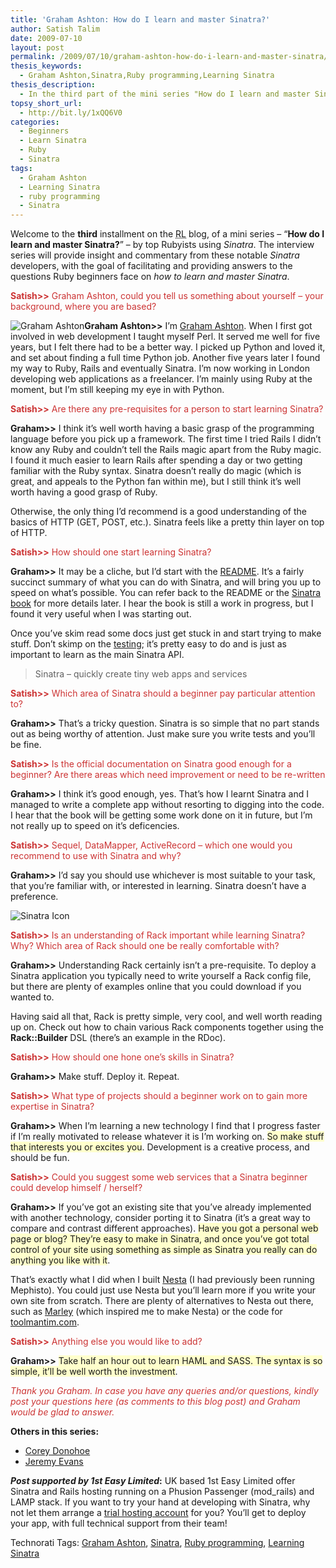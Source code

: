 ```yaml
---
title: 'Graham Ashton: How do I learn and master Sinatra?'
author: Satish Talim
date: 2009-07-10
layout: post
permalink: /2009/07/10/graham-ashton-how-do-i-learn-and-master-sinatra/
thesis_keywords:
  - Graham Ashton,Sinatra,Ruby programming,Learning Sinatra
thesis_description:
  - In the third part of the mini series "How do I learn and master Sinatra?", Graham Ashton gives us his insights on mastering Sinatra.
topsy_short_url:
  - http://bit.ly/1xQQ6V0
categories:
  - Beginners
  - Learn Sinatra
  - Ruby
  - Sinatra
tags:
  - Graham Ashton
  - Learning Sinatra
  - ruby programming
  - Sinatra
---
```

<div>
  <p class="update">
    Welcome to the <b>third</b> installment on the <abbr title="RubyLearning">RL</abbr> blog, of a mini series &#8211; &#8220;<strong>How do I learn and master Sinatra?</strong>&#8221; &#8211; by top Rubyists using <em>Sinatra</em>. The interview series will provide insight and commentary from these notable <em>Sinatra</em> developers, with the goal of facilitating and providing answers to the questions Ruby beginners face on <em>how to learn and master Sinatra</em>.
  </p>
  
  <p>
    <span style="color:#CC3333;"><strong>Satish>></strong> Graham Ashton, could you tell us something about yourself &#8211; your background, where you are based?</span>
  </p>
  
  <p class="block">
    <img class="alignright" title="Graham Ashton" src="http://www.rubylearning.com/images/graham-ashton.jpeg" alt="Graham Ashton" /><strong>Graham Ashton>></strong> I&#8217;m <a href="http://grahamashton.net/">Graham Ashton</a>. When I first got involved in web development I taught myself Perl. It served me well for five years, but I felt there had to be a better way. I picked up Python and loved it, and set about finding a full time Python job. Another five years later I found my way to Ruby, Rails and eventually Sinatra. I&#8217;m now working in London developing web applications as a freelancer. I&#8217;m mainly using Ruby at the moment, but I&#8217;m still keeping my eye in with Python.
  </p>
  
  <p>
    <span style="color:#CC3333;"><strong>Satish>></strong> Are there any pre-requisites for a person to start learning Sinatra?</span>
  </p>
  
  <p>
    <strong>Graham>></strong> I think it&#8217;s well worth having a basic grasp of the programming language before you pick up a framework. The first time I tried Rails I didn&#8217;t know any Ruby and couldn&#8217;t tell the Rails magic apart from the Ruby magic. I found it much easier to learn Rails after spending a day or two getting familiar with the Ruby syntax. Sinatra doesn&#8217;t really do magic (which is great, and appeals to the Python fan within me), but I still think it&#8217;s well worth having a good grasp of Ruby.
  </p>
  
  <p>
    Otherwise, the only thing I&#8217;d recommend is a good understanding of the basics of HTTP (GET, POST, etc.). Sinatra feels like a pretty thin layer on top of HTTP.
  </p>
  
  <p>
    <span style="color:#CC3333;"><strong>Satish>></strong> How should one start learning Sinatra?</span>
  </p>
  
  <p>
    <strong>Graham>></strong> It may be a cliche, but I&#8217;d start with the <a href="http://www.sinatrarb.com/intro.html">README</a>. It&#8217;s a fairly succinct summary of what you can do with Sinatra, and will bring you up to speed on what&#8217;s possible. You can refer back to the README or the <a href="http://www.sinatrarb.com/book.html">Sinatra book</a> for more details later. I hear the book is still a work in progress, but I found it very useful when I was starting out.
  </p>
  
  <p>
    Once you&#8217;ve skim read some docs just get stuck in and start trying to make stuff. Don&#8217;t skimp on the <a href="http://www.sinatrarb.com/testing.html">testing</a>; it&#8217;s pretty easy to do and is just as important to learn as the main Sinatra API.
  </p>
  
  <blockquote class="right">
    <p>
      Sinatra &#8211; quickly create tiny web apps and services
    </p>
  </blockquote>
  
  <p>
    <span style="color:#CC3333;"><strong>Satish>></strong> Which area of Sinatra should a beginner pay particular attention to?</span>
  </p>
  
  <p>
    <strong>Graham>></strong> That&#8217;s a tricky question. Sinatra is so simple that no part stands out as being worthy of attention. Just make sure you write tests and you&#8217;ll be fine.
  </p>
  
  <p>
    <span style="color:#CC3333;"><strong>Satish>></strong> Is the official documentation on Sinatra good enough for a beginner? Are there areas which need improvement or need to be re-written</span>
  </p>
  
  <p>
    <strong>Graham>></strong> I think it&#8217;s good enough, yes. That&#8217;s how I learnt Sinatra and I managed to write a complete app without resorting to digging into the code. I hear that the book will be getting some work done on it in future, but I&#8217;m not really up to speed on it&#8217;s deficencies.
  </p>
  
  <p>
    <span style="color:#CC3333;"><strong>Satish>></strong> Sequel, DataMapper, ActiveRecord &#8211; which one would you recommend to use with Sinatra and why?</span>
  </p>
  
  <p>
    <strong>Graham>></strong> I&#8217;d say you should use whichever is most suitable to your task, that you&#8217;re familiar with, or interested in learning. Sinatra doesn&#8217;t have a preference.
  </p>
  
  <p>
    <img class="alignright" src="http://rubylearning.com/images/sinatralogo.jpg" alt="Sinatra Icon" title="Sinatra micro-framework" />
  </p>
  
  <p>
    <span style="color:#CC3333;"><strong>Satish>></strong> Is an understanding of Rack important while learning Sinatra? Why? Which area of Rack should one be really comfortable with?</span>
  </p>
  
  <p>
    <strong>Graham>></strong> Understanding Rack certainly isn&#8217;t a pre-requisite. To deploy a Sinatra application you typically need to write yourself a Rack config file, but there are plenty of examples online that you could download if you wanted to.
  </p>
  
  <p>
    Having said all that, Rack is pretty simple, very cool, and well worth reading up on. Check out how to chain various Rack components together using the <b>Rack::Builder</b> DSL (there&#8217;s an example in the RDoc).
  </p>
  
  <p>
    <span style="color:#CC3333;"><strong>Satish>></strong> How should one hone one&#8217;s skills in Sinatra?</span>
  </p>
  
  <p>
    <strong>Graham>></strong> Make stuff. Deploy it. Repeat.
  </p>
  
  <p>
    <span style="color:#CC3333;"><strong>Satish>></strong> What type of projects should a beginner work on to gain more expertise in Sinatra?</span>
  </p>
  
  <p>
    <strong>Graham>></strong> When I&#8217;m learning a new technology I find that I progress faster if I&#8217;m really motivated to release whatever it is I&#8217;m working on. <span style="background-color: #FFFFCC;">So make stuff that interests you or excites you</span>. Development is a creative process, and should be fun.
  </p>
  
  <p>
    <span style="color:#CC3333;"><strong>Satish>></strong> Could you suggest some web services that a Sinatra beginner could develop himself / herself?</span>
  </p>
  
  <p>
    <strong>Graham>></strong> If you&#8217;ve got an existing site that you&#8217;ve already implemented with another technology, consider porting it to Sinatra (it&#8217;s a great way to compare and contrast different approaches). <span style="background-color: #FFFFCC;">Have you got a personal web page or blog? They&#8217;re easy to make in Sinatra, and once you&#8217;ve got total control of your site using something as simple as Sinatra you really can do anything you like with it</span>.
  </p>
  
  <p>
    That&#8217;s exactly what I did when I built <a href="http://effectif.com/nesta">Nesta</a> (I had previously been running Mephisto). You could just use Nesta but you&#8217;ll learn more if you write your own site from scratch. There are plenty of alternatives to Nesta out there, such as <a href="http://github.com/karmi/marley/tree/master">Marley</a> (which inspired me to make Nesta) or the code for <a href="http://github.com/toolmantim/toolmantim/tree/master">toolmantim.com</a>.
  </p>
  
  <p>
    <span style="color:#CC3333;"><strong>Satish>></strong> Anything else you would like to add?</span>
  </p>
  
  <p>
    <strong>Graham>></strong> <span style="background-color: #FFFFCC;">Take half an hour out to learn HAML and SASS. The syntax is so simple, it&#8217;ll be well worth the investment</span>.
  </p>
  
  <p>
    <span style="color:#CC3333;"><em>Thank you Graham. In case you have any queries and/or questions, kindly post your questions here (as comments to this blog post) and Graham would be glad to answer.</em></span>
  </p>
  
  <p>
    <b>Others in this series:</b>
  </p>
  
  <ul>
    <li>
      <a href="http://rubylearning.com/blog/2015/01/07/corey-donohoe-how-do-i-learn-and-master-sinatra/">Corey Donohoe</a>
    </li>
    <li>
      <a href="http://rubylearning.com/blog/2009/07/08/jeremy-evans-how-do-i-learn-and-master-sinatra/">Jeremy Evans</a>
    </li>
  </ul>
  
  <p class="alert">
    <strong><em>Post supported by 1st Easy Limited</em>:</strong> UK based 1st Easy Limited offer Sinatra and Rails hosting running on a Phusion Passenger (mod_rails) and LAMP stack. If you want to try your hand at developing with Sinatra, why not let them arrange a <a href="http://www.1steasy.com/ruby-on-rails.htm#try">trial hosting account</a> for you? You&#8217;ll get to deploy your app, with full technical support from their team!
  </p>
</div>

Technorati Tags: <a href="http://technorati.com/tag/Graham+Ashton" rel="tag">Graham Ashton</a>, <a href="http://technorati.com/tag/Sinatra" rel="tag">Sinatra</a>, <a href="http://technorati.com/tag/Ruby+programming" rel="tag">Ruby programming</a>, <a href="http://technorati.com/tag/Learning+Sinatra" rel="tag">Learning Sinatra</a>
